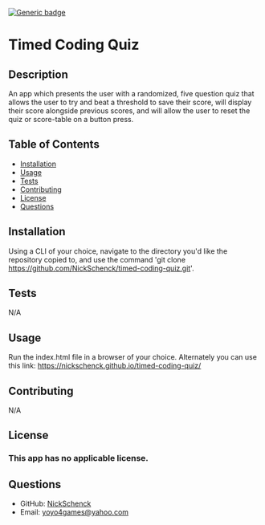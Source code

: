 [![Generic badge](https://img.shields.io/badge/license-N/A-<COLOR>.svg)](#license)
  # Timed Coding Quiz
  ## Description
  An app which presents the user with a randomized, five question quiz that allows the user to try and beat a threshold to save their score, will display their score alongside previous scores, and will allow the user to reset the quiz or score-table on a button press.
  ## Table of Contents
  * [Installation](#installation)
  * [Usage](#usage)
  * [Tests](#tests)
  * [Contributing](#contributing)
  * [License](#license)
  * [Questions](#questions)
  ## Installation
  Using a CLI of your choice, navigate to the directory you'd like the repository copied to, and use the command 'git clone https://github.com/NickSchenck/timed-coding-quiz.git'.
  ## Tests
  N/A
  ## Usage
  Run the index.html file in a browser of your choice. Alternately you can use this link: https://nickschenck.github.io/timed-coding-quiz/
  ## Contributing
  N/A
  ## License
  ### This app has no applicable license.
  ## Questions
  * GitHub: [NickSchenck](https://github.com/NickSchenck)
  * Email: 
  [yoyo4games@yahoo.com](mailto:yoyo4games@yahoo.com)
  